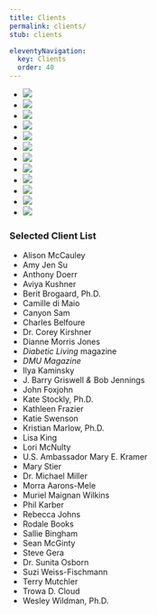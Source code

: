 ```yaml
---
title: Clients
permalink: clients/
stub: clients

eleventyNavigation:
  key: Clients
  order: 40
---
```


<div class="publishers">
<ul>
  <li class="hbr">
    <a href="#">
      <img src="/assets/img/logos/hbr.png" />
    </a>
  </li>
  <li class="crown">
    <a href="#">
      <img src="/assets/img/logos/crown.png" />
    </a>
  </li>
  <li class="oreilly">
    <a href="#">
      <img src="/assets/img/logos/oreilly.png" />
    </a>
  </li>
  <li class="simon">
    <a href="#">
      <img src="/assets/img/logos/simon.png" />
    </a>
  </li>
    <li class="seal">
    <a href="#">
      <img src="/assets/img/logos/seal.png" />
    </a>
  </li>
  </li>
    <li class="spiegel">
    <a href="#">
      <img src="/assets/img/logos/spiegel.png" />
    </a>
  </li>
  </li>
    <li class="sourcebooks">
    <a href="#">
      <img src="/assets/img/logos/sourcebooks.png" />
    </a>
  </li>
  </li>
    <li class="ou">
    <a href="#">
      <img src="/assets/img/logos/ou.png" />
    </a>
  </li>
  <li class="rodale">
    <a href="#">
      <img src="/assets/img/logos/rodale.png" />
    </a>
  </li>
  <li class="penguin">
    <a href="#">
      <img src="/assets/img/logos/penguin.png" />
    </a>
  </li>
  <li class="stmartin">
    <a href="#">
      <img src="/assets/img/logos/stmartin.png" />
    </a>
  </li>
    <li class="bloomsbury">
    <a href="#">
      <img src="/assets/img/logos/bloomsbury.png" />
    </a>
  </li>
</ul>
</div>

### Selected Client List

* Alison McCauley
* Amy Jen Su
* Anthony Doerr
* Aviya Kushner
* Berit Brogaard, Ph.D.
* Camille di Maio
* Canyon Sam
* Charles Belfoure
* Dr. Corey Kirshner
* Dianne Morris Jones
* _Diabetic Living_ magazine
* _DMU Magazine_
* Ilya Kaminsky
* J. Barry Griswell _&_ Bob Jennings
* John Foxjohn
* Kate Stockly, Ph.D.
* Kathleen Frazier
* Katie Swenson
* Kristian Marlow, Ph.D.
* Lisa King
* Lori McNulty
* U.S. Ambassador Mary E. Kramer
* Mary Stier
* Dr. Michael Miller
* Morra Aarons-Mele
* Muriel Maignan Wilkins
* Phil Karber
* Rebecca Johns
* Rodale Books
* Sallie Bingham
* Sean McGinty
* Steve Gera
* Dr. Sunita Osborn
* Suzi Weiss-Fischmann
* Terry Mutchler
* Trowa D. Cloud
* Wesley Wildman, Ph.D.
